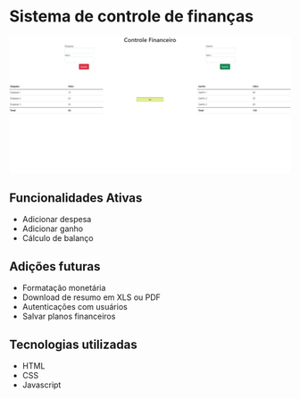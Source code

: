# Sistema de controle de finanças

![alt text](https://github.com/andreolv/financeiro/blob/master/img/system.PNG)

## Funcionalidades Ativas
- Adicionar despesa
- Adicionar ganho
- Cálculo de balanço

## Adições futuras
- Formatação monetária
- Download de resumo em XLS ou PDF
- Autenticações com usuários
- Salvar planos financeiros

## Tecnologias utilizadas
- HTML
- CSS
- Javascript
